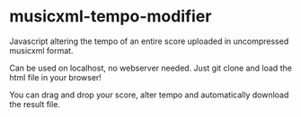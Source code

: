 # musicxml-tempo-modifier
Javascript altering the tempo of an entire score uploaded in uncompressed musicxml format. 

Can be used on localhost, no webserver needed. Just git clone and load the html file in your browser!

You can drag and drop your score, alter tempo and automatically download the result file.
